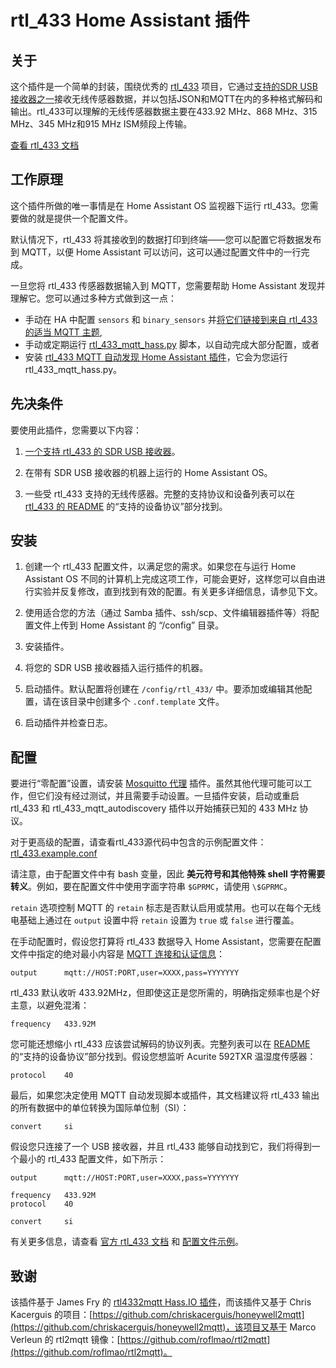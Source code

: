 # rtl_433 Home Assistant 插件

## 关于

这个插件是一个简单的封装，围绕优秀的 [rtl_433](https://github.com/merbanan/rtl_433) 项目，它通过[支持的SDR USB接收器之一](https://triq.org/rtl_433/HARDWARE.html)接收无线传感器数据，并以包括JSON和MQTT在内的多种格式解码和输出。rtl_433可以理解的无线传感器数据主要在433.92 MHz、868 MHz、315 MHz、345 MHz和915 MHz ISM频段上传输。

[查看 rtl_433 文档](https://triq.org/rtl_433)

## 工作原理

这个插件所做的唯一事情是在 Home Assistant OS 监视器下运行 rtl_433。您需要做的就是提供一个配置文件。

默认情况下，rtl_433 将其接收到的数据打印到终端——您可以配置它将数据发布到 MQTT，以便 Home Assistant 可以访问，这可以通过配置文件中的一行完成。

一旦您将 rtl_433 传感器数据输入到 MQTT，您需要帮助 Home Assistant 发现并理解它。您可以通过多种方式做到这一点：

  * 手动在 HA 中配置 `sensors` 和 `binary_sensors` 并[将它们链接到来自 rtl_433 的适当 MQTT 主题](https://www.home-assistant.io/integrations/sensor.mqtt/),
  * 手动或定期运行 [rtl_433_mqtt_hass.py](https://github.com/merbanan/rtl_433/tree/master/examples/rtl_433_mqtt_hass.py) 脚本，以自动完成大部分配置，或者
  * 安装 [rtl_433 MQTT 自动发现 Home Assistant 插件](https://github.com/pbkhrv/rtl_433-hass-addons/tree/main/rtl_433_mqtt_autodiscovery)，它会为您运行 rtl_433_mqtt_hass.py。

## 先决条件

要使用此插件，您需要以下内容：

 1. [一个支持 rtl_433 的 SDR USB 接收器](https://triq.org/rtl_433/HARDWARE.html)。

 2. 在带有 SDR USB 接收器的机器上运行的 Home Assistant OS。

 3. 一些受 rtl_433 支持的无线传感器。完整的支持协议和设备列表可以在 [rtl_433 的 README](https://github.com/merbanan/rtl_433/blob/master/README.md) 的“支持的设备协议”部分找到。

## 安装

 1. 创建一个 rtl_433 配置文件，以满足您的需求。如果您在与运行 Home Assistant OS 不同的计算机上完成这项工作，可能会更好，这样您可以自由进行实验并反复修改，直到找到有效的配置。有关更多详细信息，请参见下文。

 2. 使用适合您的方法（通过 Samba 插件、ssh/scp、文件编辑器插件等）将配置文件上传到 Home Assistant 的 “/config” 目录。

 3. 安装插件。

 5. 将您的 SDR USB 接收器插入运行插件的机器。

 5. 启动插件。默认配置将创建在 `/config/rtl_433/` 中。要添加或编辑其他配置，请在该目录中创建多个 `.conf.template` 文件。

 6. 启动插件并检查日志。

## 配置

要进行“零配置”设置，请安装 [Mosquitto 代理](https://github.com/home-assistant/addons/blob/master/mosquitto/DOCS.md) 插件。虽然其他代理可能可以工作，但它们没有经过测试，并且需要手动设置。一旦插件安装，启动或重启 rtl_433 和 rtl_433_mqtt_autodiscovery 插件以开始捕获已知的 433 MHz 协议。

对于更高级的配置，请查看rtl_433源代码中包含的示例配置文件：[rtl_433.example.conf](https://github.com/merbanan/rtl_433/blob/master/conf/rtl_433.example.conf)

请注意，由于配置文件中有 bash 变量，因此 **美元符号和其他特殊 shell 字符需要转义**。例如，要在配置文件中使用字面字符串 `$GPRMC`，请使用 `\$GPRMC`。

`retain` 选项控制 MQTT 的 `retain` 标志是否默认启用或禁用。也可以在每个无线电基础上通过在 `output` 设置中将 `retain` 设置为 `true` 或 `false` 进行覆盖。

在手动配置时，假设您打算将 rtl_433 数据导入 Home Assistant，您需要在配置文件中指定的绝对最小内容是 [MQTT 连接和认证信息](https://triq.org/rtl_433/OPERATION.html#mqtt-output)：

```
output      mqtt://HOST:PORT,user=XXXX,pass=YYYYYYY
```

rtl_433 默认收听 433.92MHz，但即使这正是您所需的，明确指定频率也是个好主意，以避免混淆：

```
frequency   433.92M
```

您可能还想缩小 rtl_433 应该尝试解码的协议列表。完整列表可以在 [README](https://github.com/merbanan/rtl_433/blob/master/README.md) 的“支持的设备协议”部分找到。假设您想监听 Acurite 592TXR 温湿度传感器：

```
protocol    40
```

最后，如果您决定使用 MQTT 自动发现脚本或插件，其文档建议将 rtl_433 输出的所有数据中的单位转换为国际单位制（SI）：

```
convert     si
```

假设您只连接了一个 USB 接收器，并且 rtl_433 能够自动找到它，我们将得到一个最小的 rtl_433 配置文件，如下所示：

```
output      mqtt://HOST:PORT,user=XXXX,pass=YYYYYYY

frequency   433.92M
protocol    40

convert     si
```

有关更多信息，请查看 [官方 rtl_433 文档](https://triq.org/rtl_433) 和 [配置文件示例](https://github.com/merbanan/rtl_433/tree/master/conf)。

## 致谢

该插件基于 James Fry 的 [rtl4332mqtt Hass.IO 插件](https://github.com/james-fry/hassio-addons/tree/master/rtl4332mqtt)，而该插件又基于 Chris Kacerguis 的项目：[https://github.com/chriskacerguis/honeywell2mqtt](https://github.com/chriskacerguis/honeywell2mqtt)，该项目又基于 Marco Verleun 的 rtl2mqtt 镜像：[https://github.com/roflmao/rtl2mqtt](https://github.com/roflmao/rtl2mqtt)。
